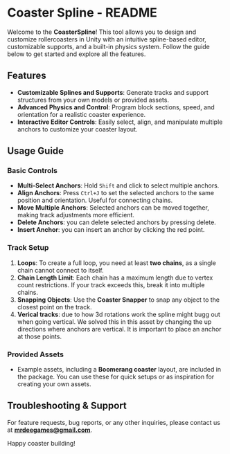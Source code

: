# Coaster Spline - README

Welcome to the **CoasterSpline**! This tool allows you to design and customize rollercoasters in Unity with an intuitive spline-based editor, customizable supports, and a built-in physics system. Follow the guide below to get started and explore all the features.

## Features
- **Customizable Splines and Supports**: Generate tracks and support structures from your own models or provided assets.
- **Advanced Physics and Control**: Program block sections, speed, and orientation for a realistic coaster experience.
- **Interactive Editor Controls**: Easily select, align, and manipulate multiple anchors to customize your coaster layout.

## Usage Guide

### Basic Controls
- **Multi-Select Anchors**: Hold `Shift` and click to select multiple anchors.
- **Align Anchors**: Press `Ctrl+J` to set the selected anchors to the same position and orientation. Useful for connecting chains.
- **Move Multiple Anchors**: Selected anchors can be moved together, making track adjustments more efficient.
- **Delete Anchors**: you can delete selected anchors by pressing delete.
- **Insert Anchor**: you can insert an anchor by clicking the red point.

### Track Setup
1. **Loops**: To create a full loop, you need at least **two chains**, as a single chain cannot connect to itself.
2. **Chain Length Limit**: Each chain has a maximum length due to vertex count restrictions. If your track exceeds this, break it into multiple chains.
3. **Snapping Objects**: Use the **Coaster Snapper** to snap any object to the closest point on the track.
4. **Verical tracks**: due to how 3d rotations work the spline might bugg out when going vertical. We solved this in this asset by changing the up directions where anchors are vertical. It is important to place an anchor at those points.

### Provided Assets
- Example assets, including a **Boomerang coaster** layout, are included in the package. You can use these for quick setups or as inspiration for creating your own assets.

## Troubleshooting & Support
For feature requests, bug reports, or any other inquiries, please contact us at **mrdeegames@gmail.com**.

Happy coaster building!
